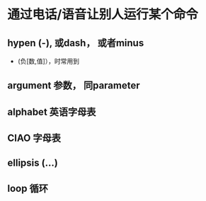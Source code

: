 # 通过电话/语音让别人运行某个命令

## hypen (-), 或dash， 或者minus 
   - (负[数,值]），时常用到
## argument 参数， 同parameter


## alphabet 英语字母表
## CIAO 字母表
## ellipsis (...)

## loop 循环

